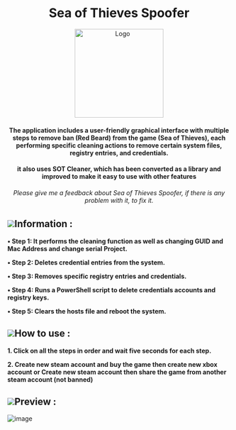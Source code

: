 <h1 align="center">Sea of Thieves Spoofer</h1>
<p align="center">
    <a href="[https://github.com/McDaived/Sea-of-Gods](https://github.com/McDaived/Sea-of-Thieves-Spoofer)">
        <img src="https://github.com/user-attachments/assets/fa0a8eaf-cdf6-4e3f-9d35-6045803e3c3a" alt="Logo" width="200" height="200">
    </a>
<h4 align="center">The application includes a user-friendly graphical interface with multiple steps to remove ban (Red Beard) from the game (Sea of Thieves), each performing specific cleaning actions to remove certain system files, registry entries, and credentials.</h4>
  <h4 align="center">it also uses SOT Cleaner, which has been converted as a library and improved to make it easy to use with other features</h4>
<h6 align="center">Please give me a feedback about Sea of Thieves Spoofer, if there is any problem with it, to fix it.</h6>

## ![](https://github.com/McDaived/NoRecoil-CS2/assets/18085492/fdee8c61-c0f7-41a2-80a0-15c1b5f5bb95)Information :
**• Step 1: It performs the cleaning function as well as changing GUID and Mac Address and change serial Project.**

**• Step 2: Deletes credential entries from the system.**

**• Step 3: Removes specific registry entries and credentials.**

**• Step 4: Runs a PowerShell script to delete credentials accounts and registry keys.**

**• Step 5: Clears the hosts file and reboot the system.**




## ![](https://github.com/McDaived/NoRecoil-CS2/assets/18085492/7eab67ab-4b44-40ee-b050-53e48a856fc5)How to use :
**1. Click on all the steps in order and wait five seconds for each step.**

**2. Create new steam account and buy the game then create new xbox account or Create new steam account then share the game from another steam account (not banned)**


## ![](https://github.com/McDaived/Discord-Profile-Card/assets/18085492/7a4879fd-97a1-4807-98e5-8f62137dee6e)Preview :
![image](https://github.com/user-attachments/assets/dd667dcf-42d0-47c5-894a-8c048f7c50b9)

